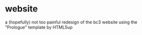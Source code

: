 # website
a (hopefully) not too painful redesign of the bc3 website using the "Prologue" template by HTML5up
